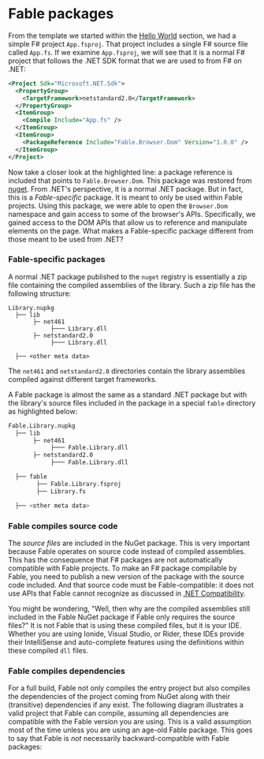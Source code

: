 # Fable packages

From the template we started within the [Hello World](hello-world.md) section, we had a simple F# project `App.fsproj`. That project includes a single F# source file called `App.fs`. If we examine `App.fsproj`, we will see that it is a normal F# project that follows the .NET SDK format that we are used to from F# on .NET:
```xml {highlight:[9]}
<Project Sdk="Microsoft.NET.Sdk">
  <PropertyGroup>
    <TargetFramework>netstandard2.0</TargetFramework>
  </PropertyGroup>
  <ItemGroup>
    <Compile Include="App.fs" />
  </ItemGroup>
  <ItemGroup>
    <PackageReference Include="Fable.Browser.Dom" Version="1.0.0" />
  </ItemGroup>
</Project>
```
Now take a closer look at the highlighted line: a package reference is included that points to `Fable.Browser.Dom`. This package was restored from [nuget](http://www.nuget.org). From .NET's perspective, it is a normal .NET package. But in fact, this is a *Fable-specific* package. It is meant to only be used within Fable projects. Using this package, we were able to open the `Browser.Dom` namespace and gain access to some of the browser's APIs. Specifically, we gained access to the DOM APIs that allow us to reference and manipulate elements on the page. What makes a Fable-specific package different from those meant to be used from .NET?

### Fable-specific packages

A normal .NET package published to the `nuget` registry is essentially a zip file containing the compiled assemblies of the library. Such a zip file has the following structure:
```
Library.nupkg
  ├── lib
       ├─ net461
            ├─── Library.dll
       ├─ netstandard2.0
            ├─── Library.dll

  ├── <other meta data>
```
The `net461` and `netstandard2.0` directories contain the library assemblies compiled against different target frameworks.

A Fable package is almost the same as a standard .NET package but with the library's source files included in the package in a special `fable` directory as highlighted below:
```bash {highlight: [8,9,10]}
Fable.Library.nupkg
  ├── lib
       ├─ net461
            ├─── Fable.Library.dll
       ├─ netstandard2.0
            ├─── Fable.Library.dll

  ├── fable
        ├── Fable.Library.fsproj
        ├── Library.fs

  ├── <other meta data>
```

### Fable compiles source code

The *source files* are included in the NuGet package. This is very important because Fable operates on source code instead of compiled assemblies. This has the consequence that F# packages are not automatically compatible with Fable projects. To make an F# package compilable by Fable, you need to publish a new version of the package with the source code included. And that source code must be Fable-compatible: it does not use APIs that Fable cannot recognize as discussed in [.NET Compatibility](compatibility.md).

You might be wondering, "Well, then why are the compiled assemblies still included in the Fable NuGet package if Fable only requires the source files?" It is not Fable that is using these compiled files, but it is your IDE. Whether you are using Ionide, Visual Studio, or Rider, these IDEs provide their IntelliSense and auto-complete features using the definitions within these compiled `dll` files.

### Fable compiles dependencies

For a full build, Fable not only compiles the entry project but also compiles the dependencies of the project coming from NuGet along with their (transitive) dependencies if any exist. The following diagram illustrates a valid project that Fable can compile, assuming all dependencies are compatible with the Fable version you are using. This is a valid assumption most of the time unless you are using an age-old Fable package. This goes to say that Fable is *not* necessarily backward-compatible with Fable packages:

<resolved-image source="/images/fable/simple-project.png" />
